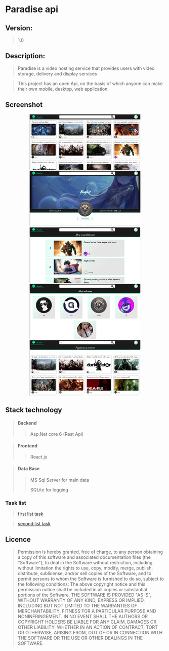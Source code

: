 # Paradise api

## Version:

> 1.0 

## Description: 

> Paradise is a video hosting service that provides users with video storage, delivery and display services


> This project has an open Api, on the basis of which anyone can make their own mobile, desktop, web application.

## Screenshot

<p align="center">
  <img src="Ресурсы_изображения/Screen_main_page.jpg" width="350" title="Main page">
  <img src="Ресурсы_изображения/Screen_profile_page.jpg" width="350" title="Profle page">
  <img src="Ресурсы_изображения/Screen_favorite_page.jpg" width="350" title="Favorite page">
  <img src="Ресурсы_изображения/Screen_subscrib_page.jpg" width="350" title="Subscrib page">
  <img src="Ресурсы_изображения/Screen_found_page.jpg" width="350" title="Found page">
</p>

## Stack technology

> #### Backend
>> Asp.Net core 6 (Rest Api)


> #### Frontend
>> React.js


> #### Data Base
>> MS Sql Server for main data
>> 
>> SQLite for logging

### Task list 

> [first list task](Tasks/Task1.md)


> [second list task](Tasks/Task2.md)



## Licence

> Permission is hereby granted, free of charge, to any person obtaining a copy of this software and associated documentation files (the "Software"), to deal in the Software without restriction, including without limitation the rights to use, copy, modify, merge, publish, distribute, sublicense, and/or sell copies of the Software, and to permit persons to whom the Software is furnished to do so, subject to the following conditions: The above copyright notice and this permission notice shall be included in all copies or substantial portions of the Software. THE SOFTWARE IS PROVIDED "AS IS", WITHOUT WARRANTY OF ANY KIND, EXPRESS OR IMPLIED, INCLUDING BUT NOT LIMITED TO THE WARRANTIES OF MERCHANTABILITY, FITNESS FOR A PARTICULAR PURPOSE AND NONINFRINGEMENT. IN NO EVENT SHALL THE AUTHORS OR COPYRIGHT HOLDERS BE LIABLE FOR ANY CLAIM, DAMAGES OR OTHER LIABILITY, WHETHER IN AN ACTION OF CONTRACT, TORT OR OTHERWISE, ARISING FROM, OUT OF OR IN CONNECTION WITH THE SOFTWARE OR THE USE OR OTHER DEALINGS IN THE SOFTWARE.

